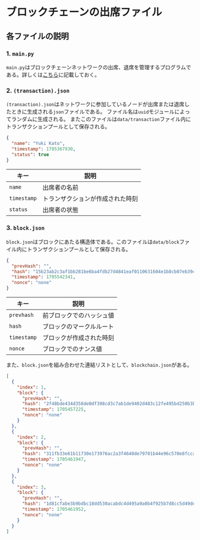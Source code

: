 # ブロックチェーンの出席ファイル

## 各ファイルの説明

### 1. `main.py`

`main.py`はブロックチェーンネットワークの出席、退席を管理するプログラムである。詳しくは[こちら](./python.md)に記載しておく。

### 2. `(transaction).json`

`(transaction).json`はネットワークに参加しているノードが出席または退席したときに生成される`json`ファイルである。
ファイル名は`uuid`モジュールによってランダムに生成される。
またこのファイルは`data/transaction`ファイル内にトランザクションプールとして保存される。

```json
{
  "name": "Yuki Kato",
  "timestamp": 1705367930,
  "status": true
}
```

| キー         | 説明                   |
|-------------|-----------------------|
| `name`   | 出席者の名前    |
| `timestamp`   | トランザクションが作成された時刻    |
| `status`   | 出席者の状態    |

### 3. `block.json`

`block.json`はブロックにあたる構造体である。このファイルは`data/block`ファイル内にトランザクションプールとして保存される。

```json
{
  "prevHash": "",
  "hash": "15b23ab2c3af1bb281be6ba4fdb27d4841eaf0110631604e1b8cb07eb39cc582",
  "timestamp": 1705542341,
  "nonce": "none"
}
```

| キー         | 説明                   |
|-------------|-----------------------|
| `prevhash`  | 前ブロックでのハッシュ値    |
| `hash`      | ブロックのマークルルート    |
| `timestamp` | ブロックが作成された時刻    |
| `nonce`     | ブロックでのナンス値       |

また、`block.json`を組み合わせた連結リストとして、`blockchain.json`がある。

```json
[
  {
    "index": 1,
    "block": {
      "prevHash": "",
      "hash": "2f48bde434d358de0df398cd3c7ab1de9402d483c12fe495bd250b3b7d64e3bc",
      "timestamp": 1705457225,
      "nonce": "none"
    }
  },
  {
    "index": 2,
    "block": {
      "prevHash": "",
      "hash": "311fb33e61b11730e173976ac2a3f4640de79701b44e96c570e8fcca348d4040",
      "timestamp": 1705461947,
      "nonce": "none"
    }
  },
  {
    "index": 3,
    "block": {
      "prevHash": "",
      "hash": "1d81cfabe3b9bdbc18dd530acabdc4d495a9a0b4f925b7d8cc5d49de29721334",
      "timestamp": 1705461952,
      "nonce": "none"
    }
  }
]  
```
